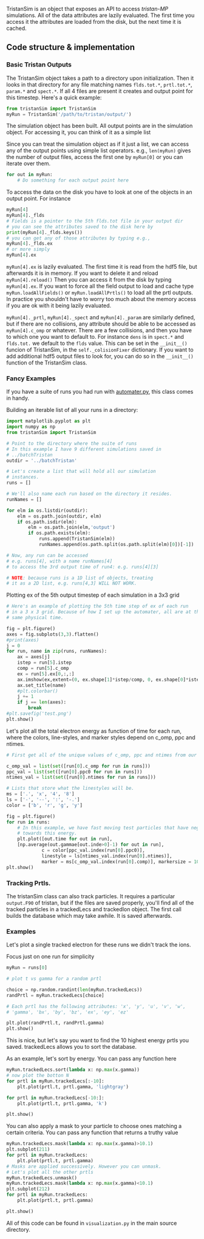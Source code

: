 TristanSim is an object that exposes an API to access *tristan-MP* simulations. 
All of the data attributes are lazily evaluated. The first time you access it
the attributes are loaded from the disk, but the next time it is cached.

## Code structure & implementation

### Basic Tristan Outputs
The TristanSim object takes a path to a directory upon initialization. Then it looks in that directory for any 
file matching names `flds.tot.*`, `prtl.tot.*`, `param.*` and `spect.*`. If all 4 files are present it creates 
and output point for this timestep. Here's a quick example:
```python
from tristanSim import TristanSim
myRun = TristanSim('/path/to/tristan/output/')
```
The simulation object has been built. All output points are in the simulation object. For accessing it,
you can think of it as a simple list


Since you can treat the simulation object as if it just a list, we can access any of the output points using simple
list operators. e.g., `len(myRun)` gives the number of output files, access the first 
one by `myRun[0]` or you can iterate over them.
```python
for out in myRun:
    # Do something for each output point here
```

To access the data on the disk you have to look at one of the objects in an output point. For instance 
```python
myRun[4]
myRun[4]._flds 
# Fields is a pointer to the 5th flds.tot file in your output dir
# you can see the attributes saved to the disk here by
print(myRun[4]._flds.keys()) 
# you can get any of those attributes by typing e.g.,
myRun[4]._flds.ex
# or more simply
myRun[4].ex
```
`myRun[4].ex` is lazily evaluated. The first time it is read from the hdf5 file, 
but afterwards it is in memory. If you want to delete it and reload `myRun[4].reload()` 
Then you can access it from the disk by typing `myRun[4].ex`.
If you want to force all the field output to load and cache type `myRun.loadAllFields()`
or `myRun.loadAllPrtls()` to load all the prtl outputs. In practice you shouldn't have to worry too much
about the memory access if you are ok with it being lazily evaluated.
 
`myRun[4]._prtl`, `myRun[4]._spect` and `myRun[4]._param` are similarly defined, but if there are no collisions, any attribute should be able to be accessed as `myRun[4].c_omp` or whatever. There are a few collisions, and then you have to which one you want to default to. For instance `dens` is in `spect.*` and `flds.tot.` we default to the `flds` value. This can be set in the `__init__()` funcion of TristanSim, in the `self._colisionFixer` dictionary. If you want to add additional hdf5 output files to look for, you can do so in the `__init__()` function of the TristanSim class.

### Fancy Examples
If you have a suite of runs you had run with [automater.py](automater.md), 
this class comes in handy. 

Building an iterable list of all your runs in a directory:
```python
import matplotlib.pyplot as plt
import numpy as np
from tristanSim import TristanSim

# Point to the directory where the suite of runs
# In this example I have 9 different simulations saved in
# ../batchTristan
outdir = '../batchTristan'

# Let's create a list that will hold all our simulation 
# instances.
runs = []

# We'll also name each run based on the directory it resides.
runNames = [] 

for elm in os.listdir(outdir):
    elm = os.path.join(outdir, elm)
    if os.path.isdir(elm):
        elm = os.path.join(elm,'output')
        if os.path.exists(elm):
            runs.append(TristanSim(elm))
            runNames.append(os.path.split(os.path.split(elm)[0])[-1])

# Now, any run can be accessed 
# e.g. runs[4], with a name runNames[4]
# to access the 3rd output time of run4: e.g. runs[4][3]

# NOTE: because runs is a 1D list of objects, treating 
# it as a 2D list, e.g. runs[4,3] WILL NOT WORK.
```

Plotting ex of the 5th output timestep of each simulation in a 3x3 grid 

```python
# Here's an example of plotting the 5th time step of ex of each run
# in a 3 x 3 grid. Because of how I set up the automater, all are at the
# same physical time.

fig = plt.figure()
axes = fig.subplots(3,3).flatten()
#print(axes)
j = 0
for run, name in zip(runs, runNames):
    ax = axes[j]
    istep = run[5].istep
    comp = run[5].c_omp
    ex = run[5].ex[0,:,:]
    ax.imshow(ex,extent=(0, ex.shape[1]*istep/comp, 0, ex.shape[0]*istep/comp), origin = 'lower')
    ax.set_title(name)
    #plt.colorbar()
    j += 1
    if j == len(axes):
        break
#plt.savefig('test.png')
plt.show()
```

Let's plot all the total electron energy as function of time for each run, where the colors, line-styles,
and marker styles depend on c_omp, ppc and ntimes.

```python
# First get all of the unique values of c_omp, ppc and ntimes from our suite of runs.

c_omp_val = list(set([run[0].c_omp for run in runs]))
ppc_val = list(set([run[0].ppc0 for run in runs]))
ntimes_val = list(set([run[0].ntimes for run in runs]))

# Lists that store what the linestyles will be.
ms = ['.', 'x', '4', '8']
ls = ['-', '--', ':', '-.']
color = ['b', 'r', 'g', 'y']

fig = plt.figure()
for run in runs:
    # In this example, we have fast moving test particles that have negative indices we don't want to count
    # towards this energy.
    plt.plot([out.time for out in run], 
    [np.average(out.gammae[out.inde>0]-1) for out in run],
             c = color[ppc_val.index(run[0].ppc0)],
             linestyle = ls[ntimes_val.index(run[0].ntimes)],
             marker = ms[c_omp_val.index(run[0].comp)], markersize = 10)
plt.show()
```

### Tracking Prtls.

The tristanSim class can also track particles. It requires a particular 
`output.F90` of tristan, but if the files are saved properly,
you'll find all of the tracked particles in a trackedLecs and 
trackedIon object. The first call builds the database which may take
awhile. It is saved afterwards. 

### Examples
Let's plot a single tracked electron for these runs we didn't track the ions. 

Focus just on one run for simplicity
```python
myRun = runs[0]

# plot t vs gamma for a random prtl

choice = np.random.randint(len(myRun.trackedLecs))
randPrtl = myRun.trackedLecs[choice]

# Each prtl has the following attributes: 'x', 'y', 'u', 'v', 'w', 
# 'gamma', 'bx', 'by', 'bz', 'ex', 'ey', 'ez'

plt.plot(randPrtl.t, randPrtl.gamma)
plt.show()
```

This is nice, but let's say you want to find the 10 highest energy
prtls you saved. trackedLecs allows you to sort the database.

As an example, let's  sort by energy. You can pass any function here
```python
myRun.trackedLecs.sort(lambda x: np.max(x.gamma))
# now plot the botton N
for prtl in myRun.trackedLecs[:-10]:
    plt.plot(prtl.t, prtl.gamma, 'lightgray')

for prtl in myRun.trackedLecs[-10:]:
    plt.plot(prtl.t, prtl.gamma, 'k')

plt.show()
```
You can also apply a mask to your particle to choose ones
matching a certain criteria. You can pass any function
that returns a truthy value
```python
myRun.trackedLecs.mask(lambda x: np.max(x.gamma)>10.1)
plt.subplot(211)
for prtl in myRun.trackedLecs:
    plt.plot(prtl.t, prtl.gamma)
# Masks are applied successively. However you can unmask.
# Let's plot all the other prtls
myRun.trackedLecs.unmask()
myRun.trackedLecs.mask(lambda x: np.max(x.gamma)<10.1)
plt.subplot(212)
for prtl in myRun.trackedLecs:
    plt.plot(prtl.t, prtl.gamma)

plt.show()
```

All of this code can be found in `visualization.py` in the main source directory.
